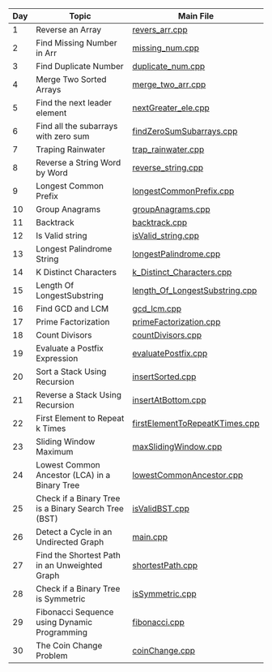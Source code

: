 | Day | Topic            | Main File                                                                 |
|-----|------------------|---------------------------------------------------------------------------|
| 1| Reverse an Array | [revers_arr.cpp](./Day%201/revers_arr.cpp) |
| 2| Find Missing Number in Arr | [missing_num.cpp](Day%202/missing_num.cpp) |
| 3| Find Duplicate Number | [duplicate_num.cpp](Day%203/duplicate_num.cpp) |
| 4| Merge Two Sorted Arrays| [merge_two_arr.cpp](Day%204/merge_two_arr.cpp) |
| 5|Find the next leader element| [nextGreater_ele.cpp](Day%205/nextGreater_ele.cpp)|
| 6|Find all the subarrays with zero sum | [findZeroSumSubarrays.cpp](Day%206/findZeroSumSubarrays.cpp)|
| 7 |Traping Rainwater | [trap_rainwater.cpp](Day%207/trap_rainwater.cpp)|
| 8 |Reverse a String Word by Word | [reverse_string.cpp](Day%208/reverse_string.cpp)|
| 9 | Longest Common Prefix | [longestCommonPrefix.cpp](Day%209/longestCommonPrefix.cpp)|
| 10|Group Anagrams | [groupAnagrams.cpp](Day%210/groupAnagrams.cpp)|
| 11|Backtrack| [backtrack.cpp](Day%211/backtrack.cpp)|
| 12|Is Valid string|[isValid_string.cpp](Day%212/isValid_string.cpp)|
| 13| Longest Palindrome String|[longestPalindrome.cpp](Day%213/longestPalindrome.cpp)|
| 14|K Distinct Characters|[k_Distinct_Characters.cpp](Day%214/k_Distinct_Characters.cpp)|
| 15|Length Of LongestSubstring | [length_Of_LongestSubstring.cpp](Day%215/length_Of_LongestSubstring.cpp)
| 16|Find GCD and LCM | [gcd_lcm.cpp](Day%216gcd_lcm.cpp)|
| 17| Prime Factorization|[ primeFactorization.cpp](Day%217/primeFactorization.cpp)|
| 18| Count Divisors |[countDivisors.cpp](Day%218/countDivisors.cpp)|
| 19| Evaluate a Postfix Expression |[evaluatePostfix.cpp](Day%219/evaluatePostfix.cpp)|
| 20| Sort a Stack Using Recursion |[insertSorted.cpp](Day%220/insertSorted.cpp)|
| 21|Reverse a Stack Using Recursion|[insertAtBottom.cpp](Day%221/insertAtBottom.cpp)|
| 22| First Element to Repeat k Times|[firstElementToRepeatKTimes.cpp](Day%222/firstElementToRepeatKTimes)|
| 23| Sliding Window Maximum|[maxSlidingWindow.cpp](Day%223/maxSlidingWindow.cpp)
| 24| Lowest Common Ancestor (LCA) in a Binary Tree|[lowestCommonAncestor.cpp](Day%224/lowestCommonAncestor.cpp)|
| 25|Check if a Binary Tree is a Binary Search Tree (BST)|[isValidBST.cpp](Day%225/isValidBST.cpp)
| 26|Detect a Cycle in an Undirected Graph|[main.cpp](Day%226/main.cpp)|
| 27|Find the Shortest Path in an Unweighted Graph|[shortestPath.cpp](Day%227/shortestPath.cpp)|
| 28|Check if a Binary Tree is Symmetric|[isSymmetric.cpp](Day%228/isSymmetric.cpp)|
| 29|Fibonacci Sequence using Dynamic Programming|[fibonacci.cpp](Day%229/fibonacci.cpp)|
| 30|The Coin Change Problem|[coinChange.cpp](Day%230/coinChange.cpp)|
